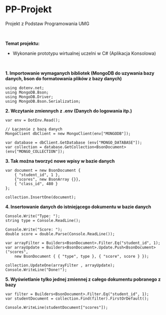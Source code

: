 # PP-Projekt
Projekt z Podstaw Programowania UMG

<br>

**Temat projektu:**
- Wykonanie prototypu wirtualnej uczelni w C# (Aplikacja Konsolowa)

<br>

**1. Importowanie wymaganych bibliotek (MongoDB do uzywania bazy danych, bson do formatowania plików z bazy danych)**
```
using dotenv.net;
using MongoDB.Bson;
using MongoDB.Driver;
using MongoDB.Bson.Serialization;
```

**2. Wczytanie zmiennych z .env (Danych do logowania itp.)**
```
var env = DotEnv.Read();

// Łączenie z bazą danych
MongoClient dbClient = new MongoClient(env["MONGODB"]);

var database = dbClient.GetDatabase (env["MONGO_DATABASE"]);
var collection = database.GetCollection<BsonDocument> (env["MONGO_COLLECTION"]);
```

**3. Tak można tworzyć nowe wpisy w bazie danych**
```
var document = new BsonDocument { 
    { "student_id", 1 }, 
    {"scores", new BsonArray {}}, 
    { "class_id", 480 }
};

collection.InsertOne(document);
```

**4. Insertowanie danych do istniejącego dokumentu w bazie danych**
```
Console.Write("Type: ");
string type = Console.ReadLine();

Console.Write("Score: ");
double score = double.Parse(Console.ReadLine());

var arrayFilter = Builders<BsonDocument>.Filter.Eq("student_id", 1);
var arrayUpdate = Builders<BsonDocument>.Update.Push<BsonDocument>("scores", 
    new BsonDocument { { "type", type }, { "score", score } });

collection.UpdateOne(arrayFilter , arrayUpdate);
Console.WriteLine("Done!");
```

**5. Wyświetlanie tylko jednej zmiennej z całego dokumentu pobranego z bazy**
```
var filter = Builders<BsonDocument>.Filter.Eq("student_id", 1);
var studentDocument = collection.Find(filter).FirstOrDefault();

Console.WriteLine(studentDocument["scores"]);
```
